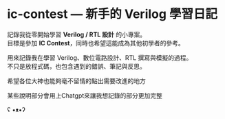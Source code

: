 # ic-contest — 新手的 Verilog 學習日記

記錄我從零開始學習 **Verilog / RTL 設計** 的小專案。  
目標是參加 **IC Contest**，同時也希望這能成為其他初學者的參考。

用來記錄我在學習 Verilog、數位電路設計、RTL 撰寫與模擬的過程。  
不只是放程式碼，也包含遇到的錯誤、筆記與反思。

希望各位大神也能夠毫不留情的點出需要改進的地方

某些說明部分會用上Chatgpt來讓我想記錄的部分更加完整

ʕ •ᴥ•ʔ
